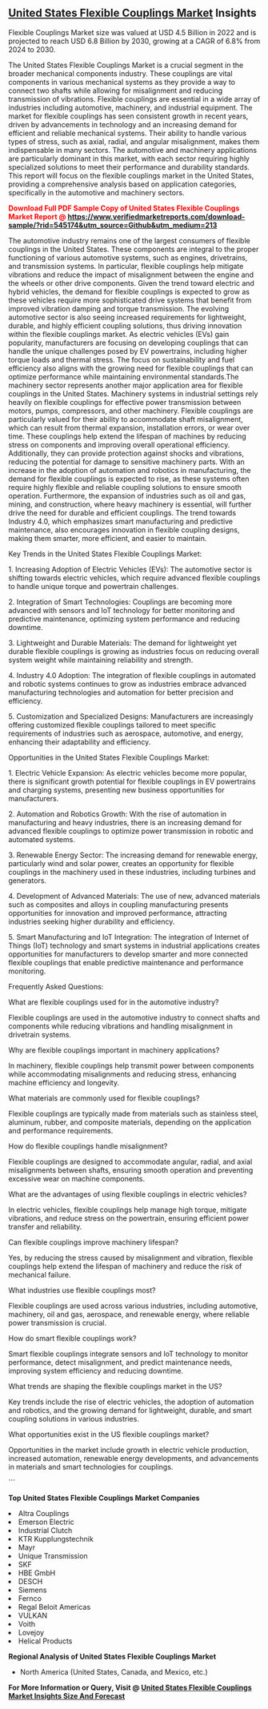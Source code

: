<h2><a href="https://www.verifiedmarketreports.com/download-sample/?rid=545174&amp;utm_source=Github&amp;utm_medium=213" target="_blank">United States Flexible Couplings Market</a> Insights</h2><p>Flexible Couplings Market size was valued at USD 4.5 Billion in 2022 and is projected to reach USD 6.8 Billion by 2030, growing at a CAGR of 6.8% from 2024 to 2030.</p><p><p>The United States Flexible Couplings Market is a crucial segment in the broader mechanical components industry. These couplings are vital components in various mechanical systems as they provide a way to connect two shafts while allowing for misalignment and reducing transmission of vibrations. Flexible couplings are essential in a wide array of industries including automotive, machinery, and industrial equipment. The market for flexible couplings has seen consistent growth in recent years, driven by advancements in technology and an increasing demand for efficient and reliable mechanical systems. Their ability to handle various types of stress, such as axial, radial, and angular misalignment, makes them indispensable in many sectors. The automotive and machinery applications are particularly dominant in this market, with each sector requiring highly specialized solutions to meet their performance and durability standards. This report will focus on the flexible couplings market in the United States, providing a comprehensive analysis based on application categories, specifically in the automotive and machinery sectors. <b><p><span class=""><span style="color: #ff0000;"><strong>Download Full PDF Sample Copy of United States Flexible Couplings Market Report</strong> @ </span><a href="https://www.verifiedmarketreports.com/download-sample/?rid=545174&amp;utm_source=Github&amp;utm_medium=213" target="_blank">https://www.verifiedmarketreports.com/download-sample/?rid=545174&amp;utm_source=Github&amp;utm_medium=213</a></span></p></b></p><p>The automotive industry remains one of the largest consumers of flexible couplings in the United States. These components are integral to the proper functioning of various automotive systems, such as engines, drivetrains, and transmission systems. In particular, flexible couplings help mitigate vibrations and reduce the impact of misalignment between the engine and the wheels or other drive components. Given the trend toward electric and hybrid vehicles, the demand for flexible couplings is expected to grow as these vehicles require more sophisticated drive systems that benefit from improved vibration damping and torque transmission. The evolving automotive sector is also seeing increased requirements for lightweight, durable, and highly efficient coupling solutions, thus driving innovation within the flexible couplings market. As electric vehicles (EVs) gain popularity, manufacturers are focusing on developing couplings that can handle the unique challenges posed by EV powertrains, including higher torque loads and thermal stress. The focus on sustainability and fuel efficiency also aligns with the growing need for flexible couplings that can optimize performance while maintaining environmental standards.The machinery sector represents another major application area for flexible couplings in the United States. Machinery systems in industrial settings rely heavily on flexible couplings for effective power transmission between motors, pumps, compressors, and other machinery. Flexible couplings are particularly valued for their ability to accommodate shaft misalignment, which can result from thermal expansion, installation errors, or wear over time. These couplings help extend the lifespan of machines by reducing stress on components and improving overall operational efficiency. Additionally, they can provide protection against shocks and vibrations, reducing the potential for damage to sensitive machinery parts. With an increase in the adoption of automation and robotics in manufacturing, the demand for flexible couplings is expected to rise, as these systems often require highly flexible and reliable coupling solutions to ensure smooth operation. Furthermore, the expansion of industries such as oil and gas, mining, and construction, where heavy machinery is essential, will further drive the need for durable and efficient couplings. The trend towards Industry 4.0, which emphasizes smart manufacturing and predictive maintenance, also encourages innovation in flexible coupling designs, making them smarter, more efficient, and easier to maintain.<p>Key Trends in the United States Flexible Couplings Market:</p><p>1. Increasing Adoption of Electric Vehicles (EVs): The automotive sector is shifting towards electric vehicles, which require advanced flexible couplings to handle unique torque and powertrain challenges.</p><p>2. Integration of Smart Technologies: Couplings are becoming more advanced with sensors and IoT technology for better monitoring and predictive maintenance, optimizing system performance and reducing downtime.</p><p>3. Lightweight and Durable Materials: The demand for lightweight yet durable flexible couplings is growing as industries focus on reducing overall system weight while maintaining reliability and strength.</p><p>4. Industry 4.0 Adoption: The integration of flexible couplings in automated and robotic systems continues to grow as industries embrace advanced manufacturing technologies and automation for better precision and efficiency.</p><p>5. Customization and Specialized Designs: Manufacturers are increasingly offering customized flexible couplings tailored to meet specific requirements of industries such as aerospace, automotive, and energy, enhancing their adaptability and efficiency.</p><p>Opportunities in the United States Flexible Couplings Market:</p><p>1. Electric Vehicle Expansion: As electric vehicles become more popular, there is significant growth potential for flexible couplings in EV powertrains and charging systems, presenting new business opportunities for manufacturers.</p><p>2. Automation and Robotics Growth: With the rise of automation in manufacturing and heavy industries, there is an increasing demand for advanced flexible couplings to optimize power transmission in robotic and automated systems.</p><p>3. Renewable Energy Sector: The increasing demand for renewable energy, particularly wind and solar power, creates an opportunity for flexible couplings in the machinery used in these industries, including turbines and generators.</p><p>4. Development of Advanced Materials: The use of new, advanced materials such as composites and alloys in coupling manufacturing presents opportunities for innovation and improved performance, attracting industries seeking higher durability and efficiency.</p><p>5. Smart Manufacturing and IoT Integration: The integration of Internet of Things (IoT) technology and smart systems in industrial applications creates opportunities for manufacturers to develop smarter and more connected flexible couplings that enable predictive maintenance and performance monitoring.</p><p>Frequently Asked Questions:</p><p>What are flexible couplings used for in the automotive industry?</p><p>Flexible couplings are used in the automotive industry to connect shafts and components while reducing vibrations and handling misalignment in drivetrain systems.</p><p>Why are flexible couplings important in machinery applications?</p><p>In machinery, flexible couplings help transmit power between components while accommodating misalignments and reducing stress, enhancing machine efficiency and longevity.</p><p>What materials are commonly used for flexible couplings?</p><p>Flexible couplings are typically made from materials such as stainless steel, aluminum, rubber, and composite materials, depending on the application and performance requirements.</p><p>How do flexible couplings handle misalignment?</p><p>Flexible couplings are designed to accommodate angular, radial, and axial misalignments between shafts, ensuring smooth operation and preventing excessive wear on machine components.</p><p>What are the advantages of using flexible couplings in electric vehicles?</p><p>In electric vehicles, flexible couplings help manage high torque, mitigate vibrations, and reduce stress on the powertrain, ensuring efficient power transfer and reliability.</p><p>Can flexible couplings improve machinery lifespan?</p><p>Yes, by reducing the stress caused by misalignment and vibration, flexible couplings help extend the lifespan of machinery and reduce the risk of mechanical failure.</p><p>What industries use flexible couplings most?</p><p>Flexible couplings are used across various industries, including automotive, machinery, oil and gas, aerospace, and renewable energy, where reliable power transmission is crucial.</p><p>How do smart flexible couplings work?</p><p>Smart flexible couplings integrate sensors and IoT technology to monitor performance, detect misalignment, and predict maintenance needs, improving system efficiency and reducing downtime.</p><p>What trends are shaping the flexible couplings market in the US?</p><p>Key trends include the rise of electric vehicles, the adoption of automation and robotics, and the growing demand for lightweight, durable, and smart coupling solutions in various industries.</p><p>What opportunities exist in the US flexible couplings market?</p><p>Opportunities in the market include growth in electric vehicle production, increased automation, renewable energy developments, and advancements in materials and smart technologies for couplings.</p>```</p><p><strong>Top United States Flexible Couplings Market Companies</strong></p><div data-test-id=""><p><li>Altra Couplings</li><li> Emerson Electric</li><li> Industrial Clutch</li><li> KTR Kupplungstechnik</li><li> Mayr</li><li> Unique Transmission</li><li> SKF</li><li> HBE GmbH</li><li> DESCH</li><li> Siemens</li><li> Fernco</li><li> Regal Beloit Americas</li><li> VULKAN</li><li> Voith</li><li> Lovejoy</li><li> Helical Products</li></p><div><strong>Regional Analysis of&nbsp;United States Flexible Couplings Market</strong></div><ul><li dir="ltr"><p dir="ltr">North America&nbsp;(United States, Canada, and Mexico, etc.)</p></li></ul><p><strong>For More Information or Query, Visit @&nbsp;</strong><strong><a href="https://www.verifiedmarketreports.com/product/flexible-couplings-market-size-and-forecast/?utm_source=Github&amp;utm_medium=213" target="_blank">United States Flexible Couplings Market Insights Size And Forecast</a></strong></p></div>
